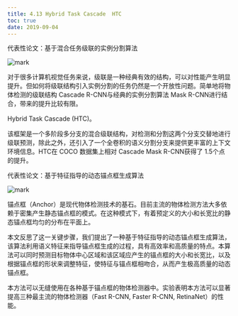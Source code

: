 ```yaml
---
title: 4.13 Hybrid Task Cascade  HTC
toc: true
date: 2019-09-04
---
```


代表性论文：基于混合任务级联的实例分割算法

![mark](http://images.iterate.site/blog/image/20190903/ImilmUVz2rzk.png?imageslim)

对于很多计算机视觉任务来说，级联是一种经典有效的结构，可以对性能产生明显提升。但如何将级联结构引入实例分割的任务仍然是一个开放性问题。简单地将物体检测的级联结构 Cascade R-CNN与经典的实例分割算法 Mask R-CNN进行结合，带来的提升比较有限。

Hybrid Task Cascade (HTC)。

该框架是一个多阶段多分支的混合级联结构，对检测和分割这两个分支交替地进行级联预测，除此之外，还引入了一个全卷积的语义分割分支来提供更丰富的上下文环境信息。HTC在 COCO 数据集上相对 Cascade Mask R-CNN获得了 1.5个点的提升。


代表性论文：基于特征指导的动态锚点框生成算法

![mark](http://images.iterate.site/blog/image/20190903/tup0ugXRTjFQ.png?imageslim)


锚点框（Anchor）是现代物体检测技术的基石。目前主流的物体检测方法大多依赖于密集产生静态锚点框的模式。在这种模式下，有着预定义的大小和长宽比的静态锚点框均匀的分布在平面上。

本文反思了这一关键步骤，我们提出了一种基于特征指导的动态锚点框生成算法，该算法利用语义特征来指导锚点框生成的过程，具有高效率和高质量的特点。本算法可以同时预测目标物体中心区域和该区域应产生的锚点框的大小和长宽比，以及根据锚点框的形状来调整特征，使特征与锚点框相吻合，从而产生极高质量的动态锚点框。

本方法可以无缝使用在各种基于锚点框的物体检测器中。实验表明本方法可以显著提高三种最主流的物体检测器（Fast R-CNN, Faster R-CNN, RetinaNet）的性能。
